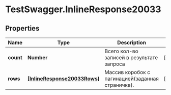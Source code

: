 # TestSwagger.InlineResponse20033

## Properties

Name | Type | Description | Notes
------------ | ------------- | ------------- | -------------
**count** | **Number** | Всего кол-во записей в результате запроса | [optional] 
**rows** | [**[InlineResponse20033Rows]**](InlineResponse20033Rows.md) | Массив коробок c пагинацией(заданная страничка). | [optional] 


